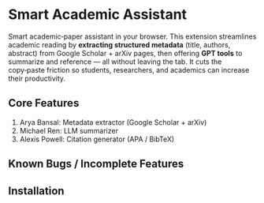 # Smart Academic Assistant

Smart academic‑paper assistant in your browser. This extension streamlines academic reading by **extracting structured metadata** (title, authors, abstract) from Google Scholar + arXiv pages, then offering **GPT tools** to summarize and reference — all without leaving the tab. It cuts the copy‑paste friction so students, researchers, and academics can increase their productivity.

## Core Features

1. Arya Bansal: Metadata extractor (Google Scholar + arXiv)
2. Michael Ren: LLM summarizer
3. Alexis Powell: Citation generator (APA / BibTeX)

## Known Bugs / Incomplete Features

## Installation
